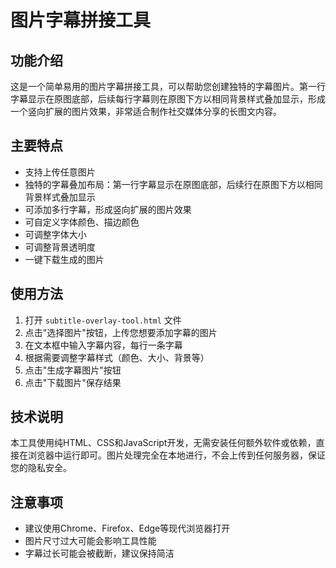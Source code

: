 # 图片字幕拼接工具

## 功能介绍

这是一个简单易用的图片字幕拼接工具，可以帮助您创建独特的字幕图片。第一行字幕显示在原图底部，后续每行字幕则在原图下方以相同背景样式叠加显示，形成一个竖向扩展的图片效果，非常适合制作社交媒体分享的长图文内容。

## 主要特点

- 支持上传任意图片
- 独特的字幕叠加布局：第一行字幕显示在原图底部，后续行在原图下方以相同背景样式叠加显示
- 可添加多行字幕，形成竖向扩展的图片效果
- 可自定义字体颜色、描边颜色
- 可调整字体大小
- 可调整背景透明度
- 一键下载生成的图片

## 使用方法

1. 打开 `subtitle-overlay-tool.html` 文件
2. 点击"选择图片"按钮，上传您想要添加字幕的图片
3. 在文本框中输入字幕内容，每行一条字幕
4. 根据需要调整字幕样式（颜色、大小、背景等）
5. 点击"生成字幕图片"按钮
6. 点击"下载图片"保存结果

## 技术说明

本工具使用纯HTML、CSS和JavaScript开发，无需安装任何额外软件或依赖，直接在浏览器中运行即可。图片处理完全在本地进行，不会上传到任何服务器，保证您的隐私安全。

## 注意事项

- 建议使用Chrome、Firefox、Edge等现代浏览器打开
- 图片尺寸过大可能会影响工具性能
- 字幕过长可能会被截断，建议保持简洁